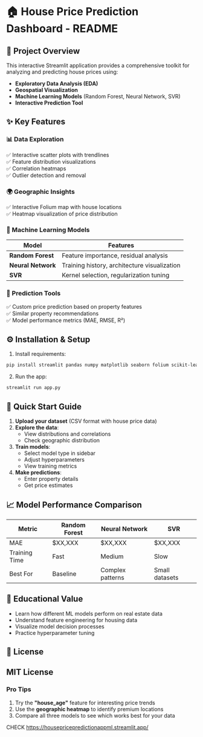 # **🏠 House Price Prediction Dashboard - README**

## **📌 Project Overview**
This interactive Streamlit application provides a comprehensive toolkit for analyzing and predicting house prices using:
- **Exploratory Data Analysis (EDA)**
- **Geospatial Visualization**
- **Machine Learning Models** (Random Forest, Neural Network, SVR)
- **Interactive Prediction Tool**

## **✨ Key Features**

### **📊 Data Exploration**
✅ Interactive scatter plots with trendlines  
✅ Feature distribution visualizations  
✅ Correlation heatmaps  
✅ Outlier detection and removal  

### **🌍 Geographic Insights**
✅ Interactive Folium map with house locations  
✅ Heatmap visualization of price distribution  

### **🤖 Machine Learning Models**
| Model | Features |
|-------|----------|
| **Random Forest** | Feature importance, residual analysis |
| **Neural Network** | Training history, architecture visualization |
| **SVR** | Kernel selection, regularization tuning |

### **🔮 Prediction Tools**
✅ Custom price prediction based on property features  
✅ Similar property recommendations  
✅ Model performance metrics (MAE, RMSE, R²)  

## **⚙️ Installation & Setup**

1. Install requirements:
```bash
pip install streamlit pandas numpy matplotlib seaborn folium scikit-learn tensorflow plotly
```

2. Run the app:
```bash
streamlit run app.py
```

## **🚀 Quick Start Guide**

1. **Upload your dataset** (CSV format with house price data)
2. **Explore the data**:
   - View distributions and correlations
   - Check geographic distribution
3. **Train models**:
   - Select model type in sidebar
   - Adjust hyperparameters
   - View training metrics
4. **Make predictions**:
   - Enter property details
   - Get price estimates

## **📈 Model Performance Comparison**

| Metric | Random Forest | Neural Network | SVR |
|--------|--------------|----------------|-----|
| MAE | $XX,XXX | $XX,XXX | $XX,XXX |
| Training Time | Fast | Medium | Slow |
| Best For | Baseline | Complex patterns | Small datasets |

## **🧠 Educational Value**
- Learn how different ML models perform on real estate data
- Understand feature engineering for housing data
- Visualize model decision processes
- Practice hyperparameter tuning

## **📜 License**
MIT License
---

### **Pro Tips**
1. Try the **"house_age"** feature for interesting price trends
2. Use the **geographic heatmap** to identify premium locations
3. Compare all three models to see which works best for your data

CHECK https://housepricepredictionappml.streamlit.app/ 
